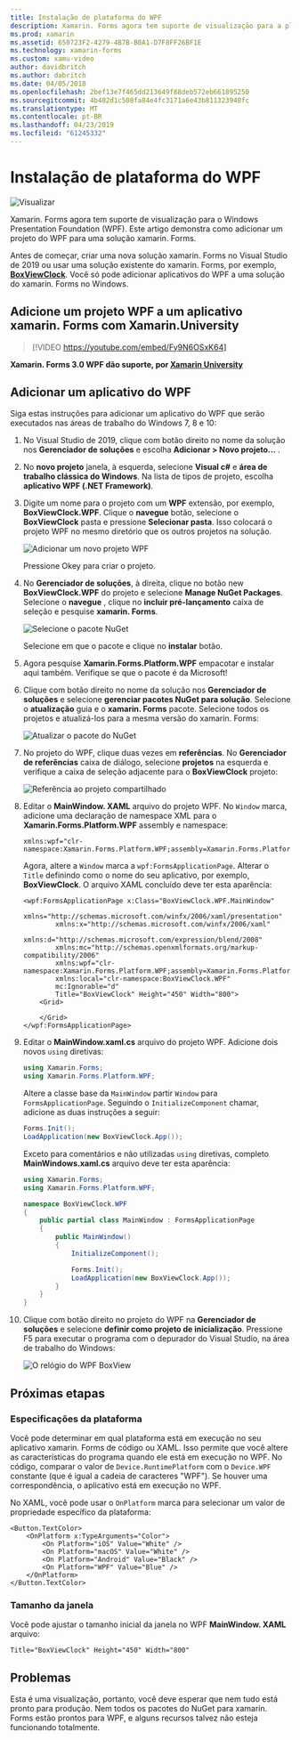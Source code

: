 ```yaml
---
title: Instalação de plataforma do WPF
description: Xamarin. Forms agora tem suporte de visualização para a plataforma do WPF
ms.prod: xamarin
ms.assetid: 650723F2-4279-4B7B-B0A1-D7F8FF26BF1E
ms.technology: xamarin-forms
ms.custom: xamu-video
author: davidbritch
ms.author: dabritch
ms.date: 04/05/2018
ms.openlocfilehash: 2bef13e7f465dd213649f88deb572eb661895250
ms.sourcegitcommit: 4b402d1c508fa84e4fc3171a6e43b811323948fc
ms.translationtype: MT
ms.contentlocale: pt-BR
ms.lasthandoff: 04/23/2019
ms.locfileid: "61245332"
---
```

# <a name="wpf-platform-setup"></a>Instalação de plataforma do WPF

![Visualizar](~/media/shared/preview.png)

Xamarin. Forms agora tem suporte de visualização para o Windows Presentation Foundation (WPF). Este artigo demonstra como adicionar um projeto do WPF para uma solução xamarin. Forms.

Antes de começar, criar uma nova solução xamarin. Forms no Visual Studio de 2019 ou usar uma solução existente do xamarin. Forms, por exemplo, [ **BoxViewClock**](https://developer.xamarin.com/samples/xamarin-forms/BoxView/BoxViewClock/). Você só pode adicionar aplicativos do WPF a uma solução do xamarin. Forms no Windows.

## <a name="add-a-wpf-project-to-a-xamarinforms-app-with-xamarinuniversity"></a>Adicione um projeto WPF a um aplicativo xamarin. Forms com Xamarin.University

> [!VIDEO https://youtube.com/embed/Fy9N6OSxK64]

**Xamarin. Forms 3.0 WPF dão suporte, por [Xamarin University](https://university.xamarin.com/)**

## <a name="adding-a-wpf-app"></a>Adicionar um aplicativo do WPF

Siga estas instruções para adicionar um aplicativo do WPF que serão executados nas áreas de trabalho do Windows 7, 8 e 10:

1. No Visual Studio de 2019, clique com botão direito no nome da solução nos **Gerenciador de soluções** e escolha **Adicionar > Novo projeto...** .

2. No **novo projeto** janela, à esquerda, selecione **Visual c#** e **área de trabalho clássica do Windows**. Na lista de tipos de projeto, escolha **aplicativo WPF (.NET Framework)**. 

3. Digite um nome para o projeto com um **WPF** extensão, por exemplo, **BoxViewClock.WPF**. Clique o **navegue** botão, selecione o **BoxViewClock** pasta e pressione **Selecionar pasta**. Isso colocará o projeto WPF no mesmo diretório que os outros projetos na solução.

    ![Adicionar um novo projeto WPF](wpf-images/add-new-project.png "adicionar um novo projeto WPF")

    Pressione Okey para criar o projeto.

4. No **Gerenciador de soluções**, à direita, clique no botão new **BoxViewClock.WPF** do projeto e selecione **Manage NuGet Packages**. Selecione o **navegue** , clique no **incluir pré-lançamento** caixa de seleção e pesquise **xamarin. Forms**.

    ![Selecione o pacote NuGet](wpf-images/select-nuget-package.png "selecione o pacote NuGet")

    Selecione em que o pacote e clique no **instalar** botão.

5. Agora pesquise **Xamarin.Forms.Platform.WPF** empacotar e instalar aqui também. Verifique se que o pacote é da Microsoft!

6. Clique com botão direito no nome da solução nos **Gerenciador de soluções** e selecione **gerenciar pacotes NuGet para solução**. Selecione o **atualização** guia e o **xamarin. Forms** pacote. Selecione todos os projetos e atualizá-los para a mesma versão do xamarin. Forms:

    ![Atualizar o pacote do NuGet](wpf-images/update-nuget-package.png "atualizar o pacote NuGet") 

7. No projeto do WPF, clique duas vezes em **referências**. No **Gerenciador de referências** caixa de diálogo, selecione **projetos** na esquerda e verifique a caixa de seleção adjacente para o **BoxViewClock** projeto:

    ![Referência ao projeto compartilhado](wpf-images/reference-shared-project.png "referência ao projeto compartilhado")

8. Editar o **MainWindow. XAML** arquivo do projeto WPF. No `Window` marca, adicione uma declaração de namespace XML para o **Xamarin.Forms.Platform.WPF** assembly e namespace:

    ```xaml
    xmlns:wpf="clr-namespace:Xamarin.Forms.Platform.WPF;assembly=Xamarin.Forms.Platform.WPF"
    ```

    Agora, altere a `Window` marca a `wpf:FormsApplicationPage`. Alterar o `Title` definindo como o nome do seu aplicativo, por exemplo, **BoxViewClock**. O arquivo XAML concluído deve ter esta aparência:

    ```xaml
    <wpf:FormsApplicationPage x:Class="BoxViewClock.WPF.MainWindow"
            xmlns="http://schemas.microsoft.com/winfx/2006/xaml/presentation"
            xmlns:x="http://schemas.microsoft.com/winfx/2006/xaml"
            xmlns:d="http://schemas.microsoft.com/expression/blend/2008"
            xmlns:mc="http://schemas.openxmlformats.org/markup-compatibility/2006"
            xmlns:wpf="clr-namespace:Xamarin.Forms.Platform.WPF;assembly=Xamarin.Forms.Platform.WPF"
            xmlns:local="clr-namespace:BoxViewClock.WPF"
            mc:Ignorable="d"
            Title="BoxViewClock" Height="450" Width="800">
        <Grid>
        
        </Grid>
    </wpf:FormsApplicationPage>
    ```

9. Editar o **MainWindow.xaml.cs** arquivo do projeto WPF. Adicione dois novos `using` diretivas:

    ```csharp
    using Xamarin.Forms;
    using Xamarin.Forms.Platform.WPF;
    ```

    Altere a classe base da `MainWindow` partir `Window` para `FormsApplicationPage`. Seguindo o `InitializeComponent` chamar, adicione as duas instruções a seguir:

    ```csharp
    Forms.Init();
    LoadApplication(new BoxViewClock.App());
    ```
    
    Exceto para comentários e não utilizadas `using` diretivas, completo **MainWindows.xaml.cs** arquivo deve ter esta aparência:

    ```csharp
    using Xamarin.Forms;
    using Xamarin.Forms.Platform.WPF;

    namespace BoxViewClock.WPF
    {
        public partial class MainWindow : FormsApplicationPage
        {
            public MainWindow()
            {
                InitializeComponent();

                Forms.Init();
                LoadApplication(new BoxViewClock.App());
            }
        }
    }
    ```

10. Clique com botão direito no projeto do WPF na **Gerenciador de soluções** e selecione **definir como projeto de inicialização**. Pressione F5 para executar o programa com o depurador do Visual Studio, na área de trabalho do Windows:

    ![O relógio do WPF BoxView](wpf-images/wpf-boxviewclock.png "BoxView relógio do WPF" )

## <a name="next-steps"></a>Próximas etapas

### <a name="platform-specifics"></a>Especificações da plataforma

Você pode determinar em qual plataforma está em execução no seu aplicativo xamarin. Forms de código ou XAML. Isso permite que você altere as características do programa quando ele está em execução no WPF. No código, comparar o valor de `Device.RuntimePlatform` com o `Device.WPF` constante (que é igual a cadeia de caracteres "WPF"). Se houver uma correspondência, o aplicativo está em execução no WPF.

No XAML, você pode usar o `OnPlatform` marca para selecionar um valor de propriedade específico da plataforma:

```xaml
<Button.TextColor>
    <OnPlatform x:TypeArguments="Color">
        <On Platform="iOS" Value="White" />
        <On Platform="macOS" Value="White" />
        <On Platform="Android" Value="Black" />
        <On Platform="WPF" Value="Blue" />
    </OnPlatform>
</Button.TextColor>
```

### <a name="window-size"></a>Tamanho da janela

Você pode ajustar o tamanho inicial da janela no WPF **MainWindow. XAML** arquivo:

```xaml
Title="BoxViewClock" Height="450" Width="800"
```

## <a name="issues"></a>Problemas

Esta é uma visualização, portanto, você deve esperar que nem tudo está pronto para produção. Nem todos os pacotes do NuGet para xamarin. Forms estão prontos para WPF, e alguns recursos talvez não esteja funcionando totalmente.

